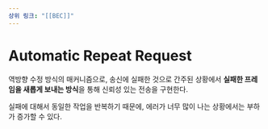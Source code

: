 ```yaml
---
상위 링크: "[[BEC]]"
---
```

# Automatic Repeat Request
역방향 수정 방식의 매커니즘으로, 송신에 실패한 것으로 간주된 상황에서 **실패한 프레임을 새롭게 보내는 방식**을 통해 신뢰성 있는 전송을 구현한다.

실패에 대해서 동일한 작업을 반복하기 때문에, 에러가 너무 많이 나는 상황에서는 부하가 증가할 수 있다.